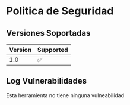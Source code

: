 # Politica de Seguridad

## Versiones Soportadas

| Version | Supported          |
| ------- | ------------------ |
| 1.0     | :white_check_mark: |


## Log Vulnerabilidades

Esta herramienta no tiene ninguna vulneabilidad
